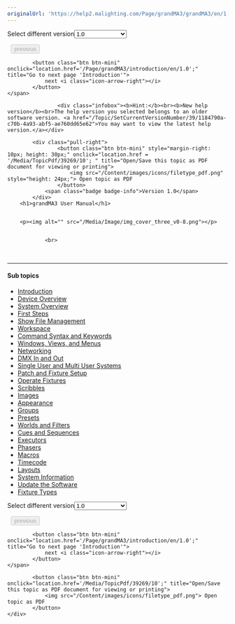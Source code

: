 ```yaml
---
originalUrl: 'https://help2.malighting.com/Page/grandMA3/grandMA3/en/1.0'
---
```


<div class="topic-navigation">

<div class="pull-right">
	<span class="pull-left">


<div class="pull-left">
<form action="/Topic/SetCurrentVersionNumber" class="form-inline" id="frmTagSelector" method="post">	<span class="form-mini">
		<div class="input-prepend"><span class="add-on">Select different version</span><select autocomplete="off" id="versionNumberId" name="versionNumberId" onchange="$(this).closest('#frmTagSelector').submit();" style="width: 120px;"><option value="">- latest -</option>
<option selected="selected" value="10">1.0</option>
<option value="32">1.1</option>
<option value="35">1.2</option>
<option value="36">1.3</option>
<option value="37">1.4</option>
<option value="38">1.5</option>
<option value="39">1.6</option>
</select></div>
		<input data-val="true" data-val-number="The field Int32 must be a number." data-val-required="The Int32 field is required." id="ProductId" name="ProductId" type="hidden" value="16">
		<input id="CurrentGuid" name="CurrentGuid" type="hidden" value="1184790a-c70b-4a93-abf5-ae760dd65e62">
	</span>
</form></div>&nbsp;	</span>
	<span class="pull-right" style="white-space: nowrap;">
			<button class="btn btn-mini" disabled="disabled">
				<i class="icon-arrow-left"></i> previous
			</button>

			<button class="btn btn-mini" onclick="location.href='/Page/grandMA3/introduction/en/1.0';" title="Go to next page 'Introduction'">
				next <i class="icon-arrow-right"></i> 
			</button>
	</span>
</div>
<div class="clear-fix" style="margin-bottom: 10px"></div>
</div>

					<div class="infobox"><b>Hint:</b><br><b>New help version</b><br>The help version you selected belongs to an older software version. <a href="/Topic/SetCurrentVersionNumber/39/1184790a-c70b-4a93-abf5-ae760dd65e62">You may want to view the latest help version.</a></div>

			<div class="pull-right">
					<button class="btn btn-mini" style="margin-right: 10px; height: 30px;" onclick="location.href = '/Media/TopicPdf/39269/10'; " title="Open/Save this topic as PDF document for viewing or printing">
						<img src="/Content/images/icons/filetype_pdf.png" style="height: 24px;"> Open topic as PDF
					</button>
				<span class="badge badge-info">Version 1.0</span>
			</div>
		<h1>grandMA3 User Manual</h1>


		<p><img alt="" src="/Media/Image/img_cover_three_v0-8.png"></p>


				<br>
<div class="topic-navigation">
	<br>
	<hr>
	<h4>Sub topics</h4>
	<ul>
				<li><a href="/Page/grandMA3/introduction/en/1.0">Introduction</a></li>
				<li><a href="/Page/grandMA3/device_overview/en/1.0">Device Overview</a></li>
				<li><a href="/Page/grandMA3/system/en/1.0">System Overview</a></li>
				<li><a href="/Page/grandMA3/first_steps/en/1.0">First Steps</a></li>
				<li><a href="/Page/grandMA3/show_file_management/en/1.0">Show File Management</a></li>
				<li><a href="/Page/grandMA3/workspace/en/1.0">Workspace</a></li>
				<li><a href="/Page/grandMA3/csk_function_of_command_line/en/1.0">Command Syntax and Keywords</a></li>
				<li><a href="/Page/grandMA3/wvm/en/1.0">Windows, Views, and Menus</a></li>
				<li><a href="/Page/grandMA3/network/en/1.0">Networking</a></li>
				<li><a href="/Page/grandMA3/dmx/en/1.0">DMX In and Out</a></li>
				<li><a href="/Page/grandMA3/user/en/1.0">Single User and Multi User Systems</a></li>
				<li><a href="/Page/grandMA3/patch/en/1.0">Patch and Fixture Setup</a></li>
				<li><a href="/Page/grandMA3/operate_fixtures/en/1.0">Operate Fixtures</a></li>
				<li><a href="/Page/grandMA3/scribbles/en/1.0">Scribbles</a></li>
				<li><a href="/Page/grandMA3/image/en/1.0">Images</a></li>
				<li><a href="/Page/grandMA3/appear/en/1.0">Appearance</a></li>
				<li><a href="/Page/grandMA3/group/en/1.0">Groups</a></li>
				<li><a href="/Page/grandMA3/presets/en/1.0">Presets</a></li>
				<li><a href="/Page/grandMA3/worldfilter/en/1.0">Worlds and Filters</a></li>
				<li><a href="/Page/grandMA3/cue_sequence/en/1.0">Cues and Sequences</a></li>
				<li><a href="/Page/grandMA3/executor/en/1.0">Executors</a></li>
				<li><a href="/Page/grandMA3/phaser/en/1.0">Phasers</a></li>
				<li><a href="/Page/grandMA3/macros/en/1.0">Macros</a></li>
				<li><a href="/Page/grandMA3/timecode/en/1.0">Timecode</a></li>
				<li><a href="/Page/grandMA3/Layouts/en/1.0">Layouts</a></li>
				<li><a href="/Page/grandMA3/system_information/en/1.0">System Information</a></li>
				<li><a href="/Page/grandMA3/update/en/1.0">Update the Software</a></li>
				<li><a href="/Page/grandMA3/fixture_types/en/1.0">Fixture Types</a></li>
	</ul>

<div class="pull-right">
	<span class="pull-left">


<div class="pull-left">
<form action="/Topic/SetCurrentVersionNumber" class="form-inline" id="frmTagSelector" method="post">	<span class="form-mini">
		<div class="input-prepend"><span class="add-on">Select different version</span><select autocomplete="off" id="versionNumberId" name="versionNumberId" onchange="$(this).closest('#frmTagSelector').submit();" style="width: 120px;"><option value="">- latest -</option>
<option selected="selected" value="10">1.0</option>
<option value="32">1.1</option>
<option value="35">1.2</option>
<option value="36">1.3</option>
<option value="37">1.4</option>
<option value="38">1.5</option>
<option value="39">1.6</option>
</select></div>
		<input data-val="true" data-val-number="The field Int32 must be a number." data-val-required="The Int32 field is required." id="ProductId" name="ProductId" type="hidden" value="16">
		<input id="CurrentGuid" name="CurrentGuid" type="hidden" value="1184790a-c70b-4a93-abf5-ae760dd65e62">
	</span>
</form></div>&nbsp;	</span>
	<span class="pull-right" style="white-space: nowrap;">
			<button class="btn btn-mini" disabled="disabled">
				<i class="icon-arrow-left"></i> previous
			</button>

			<button class="btn btn-mini" onclick="location.href='/Page/grandMA3/introduction/en/1.0';" title="Go to next page 'Introduction'">
				next <i class="icon-arrow-right"></i> 
			</button>
	</span>
</div>
	<div class="clear-fix"></div>
	<div class="pull-right">
	
			<button class="btn btn-mini" onclick="location.href='/Media/TopicPdf/39269/10';" title="Open/Save this topic as PDF document for viewing or printing">
				<img src="/Content/images/icons/filetype_pdf.png"> Open topic as PDF
			</button>
	</div>
<div class="clear-fix" style="margin-bottom: 10px"></div>
</div>

	
